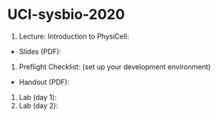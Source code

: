 # UCI-sysbio-2020


1. Lecture: Introduction to PhysiCell:
* Slides (PDF): 
1. Preflight Checklist: (set up your development environment)
* Handout (PDF): 
1. Lab (day 1):
1. Lab (day 2):
